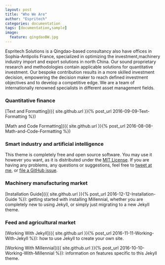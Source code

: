 ```yaml
---
layout: post
title: "Who We Are"
author: "Espritech"
categories: documentation
tags: [documentation,sample]
image:
  feature: qingdaoBW.jpg
---
```


Espritech Solutions is a Qingdao-based consultancy also have offices in Sophia-Antipolis France, specialized in optimizing the investment,machinery industry import and export solutions in north China.
Our sound proprietary research and methodologies contain applicable solutions for quantitative investment.
Our bespoke contribution results in a more skilled investment decision, empowering the decision maker to reach defined investment objectives and to develop a competitive edge.
We are a team of internationally renowned specialists in different asset management fields. 

### Quantitative finance

[Text and Formatting]({{ site.github.url }}{% post_url 2016-09-09-Text-Formatting %})

[Math and Code Formatting]({{ site.github.url }}{% post_url 2016-08-08-Math-and-Code-Formatting %})

### Smart industry and artificial intelligence

This theme is completely free and open source software. You may use it however you want, as it is distributed under the [MIT License](http://choosealicense.com/licenses/mit/). If you are having any problems, any questions or suggestions, feel free to [tweet at me](https://twitter.com/intent/tweet?text=My%question%about%Millennial%is:%&amp;via=paululele), or [file a GitHub issue](https://github.com/lenpaul/Millennial/issues/new).

### Machinery manufacturing market

[Installation Guide]({{ site.github.url }}{% post_url 2016-12-12-Installation-Guide %}): getting started with installing Millennial, whether you are completely new to using Jekyll, or simply just migrating to a new Jekyll theme.

### Feed and agricultural market

[Working With Jekyll]({{ site.github.url }}{% post_url 2016-11-11-Working-With-Jekyll %}): how to use Jekyll to create your own site.

[Working With Millennial]({{ site.github.url }}{% post_url 2016-10-10-Working-With-Millennial %}): information on features specific to this Jekyll theme.
